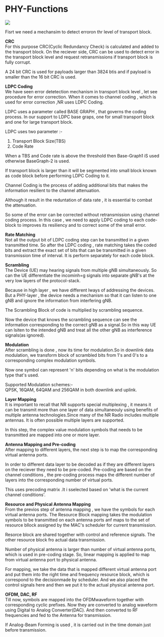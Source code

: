 # PHY-Functions

![](/phy_func)

Fisrt we need a mechansim to detect erroron thr level of transport block.

**CRC**<br />
For this purpose CRC(Cyclic Redundancy Check) is calculated and added to the transport block. On the reciever side, CRC can be used to detect error in the transport block level and request retransmissions if transport block is fully corrupt.

A 24 bit CRC is used for payloads larger than 3824 btis and if payload is smaller than the 16 bit CRC is used.

**LDPC Coding**<br />
We have seen error detetection mechanism in transport block level , let see procedure for error correction. When it comes to channel coding , which is used for error correction ,NR uses LDPC Coding. 

LDPC uses a parameter called BASE GRAPH , that governs the coding process. In our support to LDPC base graps, one for small transport block and one for large transport block.

LDPC uses two parameter :-<br />
1. Transport Block Size(TBS)<br />
2. Code Rate

When a TBS and Code rate is above the threshold then Base-Graph1 iS used otherwise BaseGraph-2 is used.

If transport block is larger than it will be segmented into small block known as code block before performing LDPC Coding to it.

Channel Coding is the process of adding additional bits that makes the information resilient to the channel attenuation.

Although it result in the reduntation of data rate ,  it is essential to combat the attenuation.

So some of the error can be corrected without retransmission using channel coding process. In this case , we need to apply LDPC coding to each code-block to improves its resiliency and to correct some of the small error.

**Rate Matching**<br />
Not all the output bit of LDPC coding step can be transmitted in a given transmitted time. So after the LDPC coding , rate matching takes the coded bits and extract the exact set of bits that can be transmitted in a given transmission time of interval. It is perform separately for each code block.

**Scrambling**<br />
The Device (UE) may hearing signals from multiple gNB simultaneously. So can the UE differentiate the incominh=g signals into separate gNB's at the very low layers of the protocol-stack.

Because in high layer , we have different lways of addressing the devices. But a PHY-layer , the device needs a mechanism so that it can listen to one gNB and ignore the information from interfering gNB.

The Scrambling Block of code is multiplied by scrambling sequence.

Now the device that knows the scrambling sequence can see the information corresponding to the correct gNB as a signal.So in this way UE can lsiten to the intended gNB and treat all the other gNB as interference signals(as ignored).

**Modulation**<br />
After scrambling is done , now its time for modulation.So in downlink data modulation, we transform block of scrambled bits from 1's and 0's to a corresponding complex modulation symbols.

Now one symbol can represent 'n' bits depending on what is the modulation type that's used.

Supported Modulation schemes:-<br />
QPSK, 16QAM, 64QAM and 256QAM in both downlink and uplink.

**Layer Mapping**<br />
It is important to recall that NR supports special multiplexing , it means it can be transmit more than one layer of data simultaneouly using benefits of multiple antenna technologies.Since many of the NR Radio includes multiple antennas. It is often  possible multiple layers are supported. 

In this step, the complex value modulation symbols that needs to be transmitted are mapped into one or more layer.


**Antenna Mapping and Pre-coding**<br />
After mapping to different layers, the next step is to map the corresponding virtual antenna ports.

In order to different data layer to be decoded as if they are different layers on the reciever they need to be pre-coded.
Pre-coding are based on the channel conditions , the pre-coding process maps the different number of layers into the corresponding number of virtual ports.

This uses precoding matrix .It i sselected based on 'what is the current channel conditions'.

**Resource and Physical Antenna Mapping**<br />
From the previos step of antenna mapping , we have the symbols for each virtual antenna ports. The Resource Block mapping takes the modulation symbols to be transmitted on each antenna ports anf maps to the set of resource bllock assigned by the MAC's scheduler for current transmission.

Resorce block are shared together with control and reference signals. The other resource block fro actual data transmission.

Number of physical antenna is larger than number of virtual antenna ports, which is used in pre-coding stage. So, linear mapping is applied to map from virtual antenna port to physical antenna.

For mapping, we take the data that is mapped different virtual antenna port and put them into the right time and frequency resource block, which is correspond to the decisionmade by scheduler. And we also placed the control signals here and then we put it to the actual physical antenna port.

**OFDM, DAC, RF**<br />
Till now, symbols are mapped into the OFDMwaveform together with corresponding cyclic prefixes. Now they are converted to analog waveform using Digital to Analog Converter(DAC). And then converted to RF frequencies and fed to the Antenna for transmission.
 
If Analog-Beam Forming is used , it is carried out in the time domain just before transmission.
